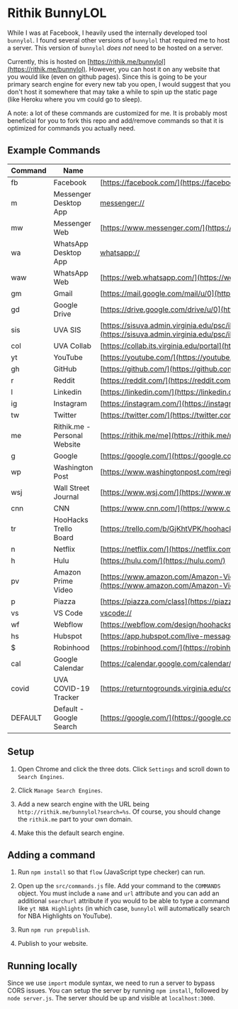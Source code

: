 # Rithik BunnyLOL

While I was at Facebook, I heavily used the internally developed tool `bunnylol`. I found several other versions of `bunnylol` that required me to host a server. This version of `bunnylol` *does not* need to be hosted on a server.

Currently, this is hosted on [https://rithik.me/bunnylol](https://rithik.me/bunnylol). However, you can host it on any website that you would like (even on github pages). Since this is going to be your primary search engine for every new tab you open, I would suggest that you don't host it somewhere that may take a while to spin up the static page (like Heroku where you vm could go to sleep).

A note: a lot of these commands are customized for me. It is probably most beneficial for you to fork this repo and add/remove commands so that it is optimized for commands you actually need.

## Example Commands

Command | Name | URL
--- | --- | ---
fb | Facebook | [https://facebook.com/](https://facebook.com/)
m | Messenger Desktop App | [messenger://](messenger://)
mw | Messenger Web | [https://www.messenger.com/](https://www.messenger.com/)
wa | WhatsApp Desktop App | [whatsapp://](whatsapp://)
waw | WhatsApp Web | [https://web.whatsapp.com/](https://web.whatsapp.com/)
gm | Gmail | [https://mail.google.com/mail/u/0](https://mail.google.com/mail/u/0)
gd | Google Drive | [https://drive.google.com/drive/u/0](https://drive.google.com/drive/u/0)
sis | UVA SIS | [https://sisuva.admin.virginia.edu/psc/ihprd/UVSS/SA/s/WEBLIB_HCX_GN.H_SPRINGBOARD.FieldFormula.IScript_Main](https://sisuva.admin.virginia.edu/psc/ihprd/UVSS/SA/s/WEBLIB_HCX_GN.H_SPRINGBOARD.FieldFormula.IScript_Main)
col | UVA Collab | [https://collab.its.virginia.edu/portal](https://collab.its.virginia.edu/portal)
yt | YouTube | [https://youtube.com/](https://youtube.com/)
gh | GitHub | [https://github.com/](https://github.com/)
r | Reddit | [https://reddit.com/](https://reddit.com/)
l | Linkedin | [https://linkedin.com/](https://linkedin.com/)
ig | Instagram | [https://instagram.com/](https://instagram.com/)
tw | Twitter | [https://twitter.com/](https://twitter.com/)
me | Rithik.me - Personal Website | [https://rithik.me/me](https://rithik.me/me)
g | Google | [https://google.com/](https://google.com/)
wp | Washington Post | [https://www.washingtonpost.com/regional/](https://www.washingtonpost.com/regional/)
wsj | Wall Street Journal | [https://www.wsj.com/](https://www.wsj.com/)
cnn | CNN | [https://www.cnn.com/](https://www.cnn.com/)
tr | HooHacks Trello Board | [https://trello.com/b/GjKhtVPK/hoohacks](https://trello.com/b/GjKhtVPK/hoohacks)
n | Netflix | [https://netflix.com/](https://netflix.com/)
h | Hulu | [https://hulu.com/](https://hulu.com/)
pv | Amazon Prime Video | [https://www.amazon.com/Amazon-Video/b/?&node=2858778011&ref=dvm_MLP_ROWNA_US_1](https://www.amazon.com/Amazon-Video/b/?&node=2858778011&ref=dvm_MLP_ROWNA_US_1)
p | Piazza | [https://piazza.com/class](https://piazza.com/class)
vs | VS Code | [vscode://](vscode://)
wf | Webflow | [https://webflow.com/design/hoohacks](https://webflow.com/design/hoohacks)
hs | Hubspot | [https://app.hubspot.com/live-messages/](https://app.hubspot.com/live-messages/)
$ | Robinhood | [https://robinhood.com/](https://robinhood.com/)
cal | Google Calendar | [https://calendar.google.com/calendar/r](https://calendar.google.com/calendar/r)
covid | UVA COVID-19 Tracker | [https://returntogrounds.virginia.edu/covid-tracker](https://returntogrounds.virginia.edu/covid-tracker)
DEFAULT | Default - Google Search | [https://google.com/](https://google.com/)

## Setup

1. Open Chrome and click the three dots. Click `Settings` and scroll down to `Search Engines`.

2. Click `Manage Search Engines`.

3. Add a new search engine with the URL being `http://rithik.me/bunnylol?search=%s`. Of course, you should change the `rithik.me` part to your own domain.

4. Make this the default search engine.

## Adding a command

1. Run `npm install` so that `flow` (JavaScript type checker) can run.

2. Open up the `src/commands.js` file. Add your command to the `COMMANDS` object. You must include a `name` and `url` attribute and you can add an additional `searchurl` attribute if you would to be able to type a command like `yt NBA Highlights` (in which case, `bunnylol` will automatically search for NBA Highlights on YouTube).

3. Run `npm run prepublish`.

4. Publish to your website.

## Running locally

Since we use `import` module syntax, we need to run a server to bypass CORS issues. You can setup the server by running `npm install`, followed by `node server.js`. The server should be up and visible at `localhost:3000`.
